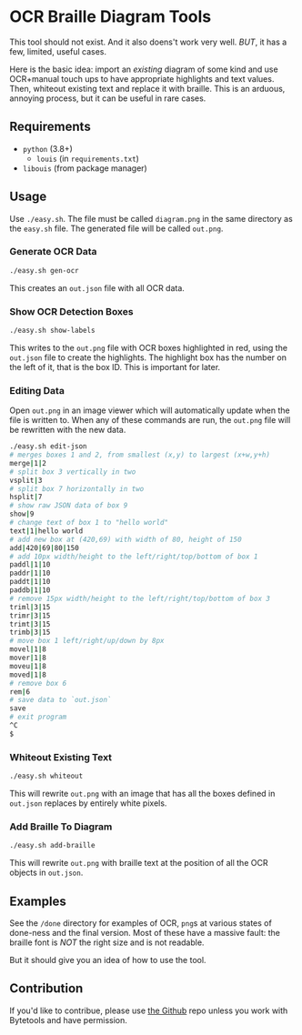 # OCR Braille Diagram Tools

This tool should not exist.
And it also doens't work very well.
*BUT*, it has a few, limited, useful cases.

Here is the basic idea: import an *existing* diagram of some kind and use OCR+manual touch ups to have appropriate highlights and text values.
Then, whiteout existing text and replace it with braille.
This is an arduous, annoying process, but it can be useful in rare cases.

## Requirements

* `python` (3.8+)
	* `louis` (in `requirements.txt`)
* `libouis` (from package manager)

## Usage

Use `./easy.sh`.
The file must be called `diagram.png` in the same directory as the `easy.sh` file.
The generated file will be called `out.png`.

### Generate OCR Data

```bash
./easy.sh gen-ocr
```

This creates an `out.json` file with all OCR data.

### Show OCR Detection Boxes

```bash
./easy.sh show-labels
```

This writes to the `out.png` file with OCR boxes highlighted in red, using the `out.json` file to create the highlights.
The highlight box has the number on the left of it, that is the box ID.
This is important for later.

### Editing Data

Open `out.png` in an image viewer which will automatically update when the file is written to.
When any of these commands are run, the `out.png` file will be rewritten with the new data.

```bash
./easy.sh edit-json
# merges boxes 1 and 2, from smallest (x,y) to largest (x+w,y+h)
merge|1|2
# split box 3 vertically in two
vsplit|3
# split box 7 horizontally in two
hsplit|7
# show raw JSON data of box 9
show|9
# change text of box 1 to "hello world"
text|1|hello world
# add new box at (420,69) with width of 80, height of 150
add|420|69|80|150
# add 10px width/height to the left/right/top/bottom of box 1
paddl|1|10
paddr|1|10
paddt|1|10
paddb|1|10
# remove 15px width/height to the left/right/top/bottom of box 3
triml|3|15
trimr|3|15
trimt|3|15
trimb|3|15
# move box 1 left/right/up/down by 8px
movel|1|8
mover|1|8
moveu|1|8
moved|1|8
# remove box 6
rem|6
# save data to `out.json`
save
# exit program
^C
$ 
```

### Whiteout Existing Text

```bash
./easy.sh whiteout
```

This will rewrite `out.png` with an image that has all the boxes defined in `out.json` replaces by entirely white pixels.

### Add Braille To Diagram

```bash
./easy.sh add-braille
```

This will rewrite `out.png` with braille text at the position of all the OCR objects in `out.json`.

## Examples

See the `/done` directory for examples of OCR, `png`s at various states of done-ness and the final version.
Most of these have a massive fault: the braille font is *NOT* the right size and is not readable.

But it should give you an idea of how to use the tool.

## Contribution

If you'd like to contribue, please use [the Github](https://github.com/bytetools/ocr-braille-diagram-tools) repo unless you work with Bytetools and have permission.
